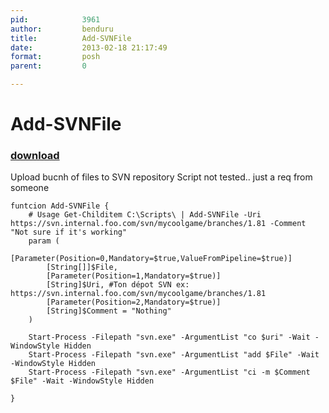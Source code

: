 ```yaml
---
pid:            3961
author:         benduru
title:          Add-SVNFile
date:           2013-02-18 21:17:49
format:         posh
parent:         0

---
```


# Add-SVNFile

### [download](Scripts\3961.ps1)

Upload bucnh of files to SVN repository
Script not tested.. just a req from someone

```posh
funtcion Add-SVNFile {
    # Usage Get-Childitem C:\Scripts\ | Add-SVNFile -Uri https://svn.internal.foo.com/svn/mycoolgame/branches/1.81 -Comment "Not sure if it's working"
    param (
        [Parameter(Position=0,Mandatory=$true,ValueFromPipeline=$true)]
        [String[]]$File,
        [Parameter(Position=1,Mandatory=$true)]
        [String]$Uri, #Ton dépot SVN ex: https://svn.internal.foo.com/svn/mycoolgame/branches/1.81
        [Parameter(Position=2,Mandatory=$true)]
        [String]$Comment = "Nothing"
    )

    Start-Process -Filepath "svn.exe" -ArgumentList "co $uri" -Wait -WindowStyle Hidden
    Start-Process -Filepath "svn.exe" -ArgumentList "add $File" -Wait -WindowStyle Hidden
    Start-Process -Filepath "svn.exe" -ArgumentList "ci -m $Comment $File" -Wait -WindowStyle Hidden

}
```
